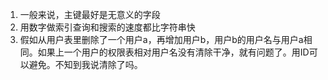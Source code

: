 1. 一般来说，主键最好是无意义的字段
2. 用数字做索引查询和搜索的速度都比字符串快
3. 假如从用户表里删除了一个用户a，再增加用户b，用户b的用户名与用户a相同。如果上一个用户的权限表相对用户名没有清除干净，就有问题了。用ID可以避免。不知到我说清除了吗。
<!--stackedit_data:
eyJoaXN0b3J5IjpbMTg2OTMyOTA4NF19
-->